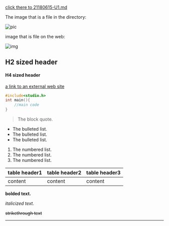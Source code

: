 [click there to 21180615-U1.md](21180615-U1.md)

The image that is a file in the directory:

![pic](H:/DESKTOP/0/FOR_CPE/Snipaste_2021-04-22_17-32-35.png)

image that is file on the web:

![img](https://img-blog.csdnimg.cn/20200905194751639.png?x-oss-process=image/watermark,type_ZmFuZ3poZW5naGVpdGk,shadow_10,text_aHR0cHM6Ly9ibG9nLmNzZG4ubmV0L3FxXzM4NjYyNzMz,size_16,color_FFFFFF,t_70#pic_center)



## H2 sized header

#### H4 sized header



[a link to an external web site](https://www.baidu.com/)



```c++
#include<studio.h>
int main(){
    //main code
}
```



> The block quote.



- The bulleted list.
- The bulleted list.
- The bulleted list.



1. The numbered list.
2. The numbered list.
3. The numbered list.



| table header1 | table header2 | table header3 |
| ------------- | ------------- | ------------- |
| content       | content       | content       |



**bolded text.**

*italicized text.*

~~strikethrough text~~



***

